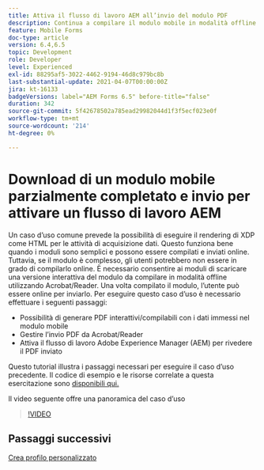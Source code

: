 ```yaml
---
title: Attiva il flusso di lavoro AEM all’invio del modulo PDF
description: Continua a compilare il modulo mobile in modalità offline e invia il modulo mobile per attivare il flusso di lavoro AEM
feature: Mobile Forms
doc-type: article
version: 6.4,6.5
topic: Development
role: Developer
level: Experienced
exl-id: 88295af5-3022-4462-9194-46d8c979bc8b
last-substantial-update: 2021-04-07T00:00:00Z
jira: kt-16133
badgeVersions: label="AEM Forms 6.5" before-title="false"
duration: 342
source-git-commit: 5f42678502a785ead29982044d1f3f5ecf023e0f
workflow-type: tm+mt
source-wordcount: '214'
ht-degree: 0%

---
```


# Download di un modulo mobile parzialmente completato e invio per attivare un flusso di lavoro AEM

Un caso d’uso comune prevede la possibilità di eseguire il rendering di XDP come HTML per le attività di acquisizione dati. Questo funziona bene quando i moduli sono semplici e possono essere compilati e inviati online. Tuttavia, se il modulo è complesso, gli utenti potrebbero non essere in grado di compilarlo online. È necessario consentire ai moduli di scaricare una versione interattiva del modulo da compilare in modalità offline utilizzando Acrobat/Reader. Una volta compilato il modulo, l’utente può essere online per inviarlo.
Per eseguire questo caso d’uso è necessario effettuare i seguenti passaggi:

* Possibilità di generare PDF interattivi/compilabili con i dati immessi nel modulo mobile
* Gestire l’invio PDF da Acrobat/Reader
* Attiva il flusso di lavoro Adobe Experience Manager (AEM) per rivedere il PDF inviato

Questo tutorial illustra i passaggi necessari per eseguire il caso d’uso precedente. Il codice di esempio e le risorse correlate a questa esercitazione sono [disponibili qui.](./deploy-assets.md)

Il video seguente offre una panoramica del caso d’uso

>[!VIDEO](https://video.tv.adobe.com/v/29677?quality=12&learn=on)

## Passaggi successivi

[Crea profilo personalizzato](./custom-profile.md)